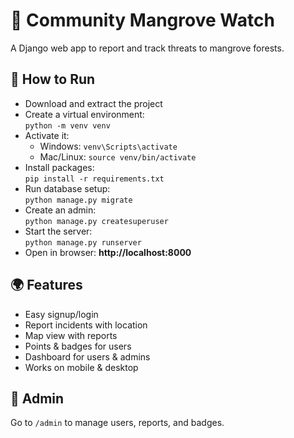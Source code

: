 # 🌱 Community Mangrove Watch

A Django web app to report and track threats to mangrove forests.

## 🚀 How to Run

- Download and extract the project  
- Create a virtual environment:  
  `python -m venv venv`  
- Activate it:  
  - Windows: `venv\Scripts\activate`  
  - Mac/Linux: `source venv/bin/activate`  
- Install packages:  
  `pip install -r requirements.txt`  
- Run database setup:  
  `python manage.py migrate`  
- Create an admin:  
  `python manage.py createsuperuser`  
- Start the server:  
  `python manage.py runserver`  
- Open in browser: **http://localhost:8000**

## 🌍 Features

- Easy signup/login  
- Report incidents with location  
- Map view with reports  
- Points & badges for users  
- Dashboard for users & admins  
- Works on mobile & desktop  

## 🔑 Admin

Go to `/admin` to manage users, reports, and badges.
